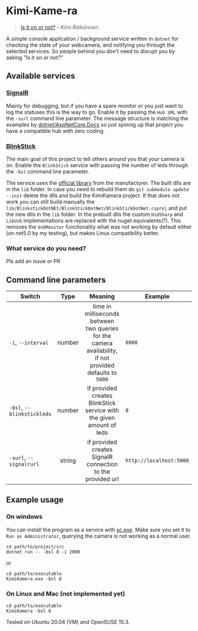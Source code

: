 # Kimi-Kame-ra
> [Is it on or not?](https://www.youtube.com/watch?v=hI0Q7IPWjOk&t=13s) - *Kimi Räikönnen* 

A simple console application / background service written in `dotnet` for checking the state of your webcamera, and notifying you through the selected services. So people behind you don't need to disrupt you by asking *"Is it on or not?"*

## Available services
### [SignalR](https://dotnet.microsoft.com/apps/aspnet/signalr)
Mainly for debugging, but if you have a spare monitor or you just want to log the statuses this is the way to go.
Enable it by passing the `Hub URL` with the `-surl` command line parameter.
The message structure is matching the examples by [dotnet/AspNetCore.Docs](https://github.com/dotnet/AspNetCore.Docs/tree/main/aspnetcore/signalr/javascript-client/samples/3.x/SignalRChat) so just spinnig up that project you have a compatible hub with zero coding.

### [BlinkStick](https://www.blinkstick.com/)
The main goal of this project to tell others around you that your camera is on.
Enable the `BlinkStick` service with passing the number of leds through the `-bsl` command line parameter.

The service uses the [official library](https://github.com/arvydas/BlinkStickDotNet) from the manufacturer. The built dlls are in the `lib` folder.
In case you need to rebuild them do `git submodule update --init` delete the dlls and build the KimiKamera project. If that does not work you can still build manually the `lib/BlinkstickDotNEt/BlinkStickDotNet/BlinkStickDotNet.csproj` and put the new dlls in the `lib` folder.
In the prebuilt dlls the custom `HidSharp` and `LibUsb` implementations are replaced with the nuget equivalents(?). This removes the `UsbMonitor` functionality what was not working by default either (on net5.0 by my testing), but makes Linux compatibility better.

### What service do you need?
Pls add an issue or PR

## Command line parameters
| Switch | Type | Meaning | Example |
|----------|:------:|:---------:|---|
| `-i`, `--interval` | number | time in milliseconds between two queries for the camera availability, if not provided defaults to `5000` | `6000`
| `-bsl`, `--blinkstickleds` | number | if provided creates BlinkStick service with the given amount of leds | `8`
| `-surl`, `--signalrurl` | string | if provided creates SignalR connection to the provided url | `http://localhost:5000`

## Example usage

### On windows 
You can install the program as a service with [sc.exe](https://docs.microsoft.com/en-us/windows-server/administration/windows-commands/sc-create). Make sure you set it to `Run as Administrator`, querying the camera is not working as a normal user.
```
cd path/to/project/src
dotnet run -- -bsl 8 -i 2000
```
or
```
cd path/to/executable
KimiKamera.exe -bsl 8
```

### On Linux and Mac (not implemented yet)
```
cd path/to/executable
KimiKamera -bsl 8
```
Tested on Ubuntu 20.04 (VM) and OpenSUSE 15.3.